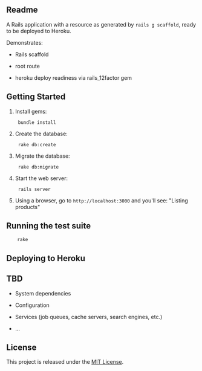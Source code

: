 ## Readme

A Rails application with a resource as generated by `rails g scaffold`, ready to be deployed to Heroku.

Demonstrates:

* Rails scaffold

* root route

* heroku deploy readiness via rails_12factor gem

## Getting Started

1. Install gems:

        bundle install

2. Create the database:

        rake db:create

2. Migrate the database:

        rake db:migrate

4. Start the web server:

        rails server

5. Using a browser, go to `http://localhost:3000` and you'll see:
"Listing products"

## Running the test suite

        rake

## Deploying to Heroku



## TBD

* System dependencies

* Configuration

* Services (job queues, cache servers, search engines, etc.)

* ...

## License

This project is released under the [MIT License](http://www.opensource.org/licenses/MIT).